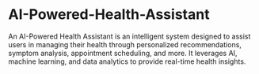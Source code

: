 # AI-Powered-Health-Assistant
An AI-Powered Health Assistant is an intelligent system designed to assist users in managing their health through personalized recommendations, symptom analysis, appointment scheduling, and more. It leverages AI, machine learning, and data analytics to provide real-time health insights.
